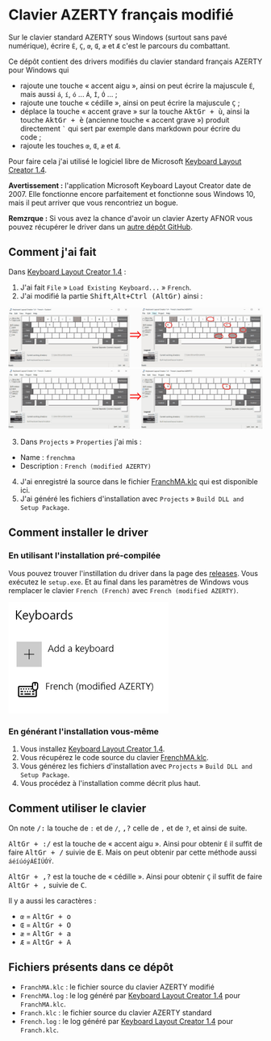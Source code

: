 # Clavier AZERTY français modifié

Sur le clavier standard AZERTY sous Windows (surtout sans pavé numérique), écrire `É`, `Ç`, `œ`, `Œ`, `æ` et `Æ` c'est le parcours du combattant.

Ce dépôt contient des drivers modifiés du clavier standard français AZERTY pour Windows qui
- rajoute une touche « accent aigu », ainsi on peut écrire la majuscule `É`, mais aussi `á`, `í`, `ó` ... `Á`, `Í`, `Ó` ... ;
- rajoute une touche « cédille », ainsi on peut écrire la majuscule `Ç` ;
- déplace la touche « accent grave » sur la touche <kbd>AktGr + ù</kbd>, ainsi la touche <kbd>AktGr + è</kbd> (ancienne touche « accent grave ») produit directement <code>`</code> qui sert par exemple dans markdown pour écrire du code ;
- rajoute les touches `œ`, `Œ`, `æ` et `Æ`.


Pour faire cela j'ai utilisé le logiciel libre de Microsoft [Keyboard Layout Creator 1.4](https://www.microsoft.com/en-us/download/details.aspx?id=22339).

**Avertissement :** l'application Microsoft Keyboard Layout Creator date de 2007. Elle fonctionne encore parfaitement et fonctionne sous Windows 10, mais il peut arriver que vous rencontriez un bogue.

**Remzrque :** Si vous avez la chance d'avoir un clavier Azerty AFNOR vous pouvez récupérer le driver dans un [autre dépôt GitHub](https://github.com/springcomp/optimized-azerty-win).

## Comment j'ai fait

Dans [Keyboard Layout Creator 1.4](https://www.microsoft.com/en-us/download/details.aspx?id=22339) :

1. J'ai fait `File` » `Load Existing Keyboard...` » `French`.
2. J'ai modifié la partie <kbd>Shift</kbd>,<kbd>Alt+Ctrl (AltGr)</kbd> ainsi :

![Capture écran Keyboard Layout Creator 1.4](altgr_original_to_new.png)
![Capture écran Keyboard Layout Creator 1.4](altgr+shift_original_to_new.png)

3. Dans `Projects` » `Properties` j'ai mis :

- Name : `frenchma`
- Description : `French (modified AZERTY)`

4. J'ai enregistré la source dans le fichier [FranchMA.klc](FranchMA.klc) qui est disponible ici.
5. J'ai généré les fichiers d'installation avec `Projects` » `Build DLL and Setup Package`.


## Comment installer le driver

### En utilisant l'installation pré-compilée

Vous pouvez trouver l'instillation du driver dans la page des [releases](https://github.com/kpym/frenchma/releases/latest). Vous exécutez le `setup.exe`. Et au final dans les paramètres de Windows vous remplacer le clavier `French (French)` avec `French (modified AZERTY)`.

![Les paramètres Windows du clavier](windows_setup.png)

### En générant l'installation vous-même

1. Vous installez [Keyboard Layout Creator 1.4](https://www.microsoft.com/en-us/download/details.aspx?id=22339).
2. Vous récupérez le code source du clavier [FrenchMA.klc](FranchMA.klc).
3. Vous générez les fichiers d'installation avec `Projects` » `Build DLL and Setup Package`.
4. Vous procédez à l'installation comme décrit plus haut.

## Comment utiliser le clavier

On note <kbd>/:</kbd> la touche de `:` et de `/`, <kbd>,?</kbd> celle de `,` et de `?`, et ainsi de suite.

<kbd>AltGr + :/</kbd> est la touche de « accent aigu ». Ainsi pour obtenir `É` il suffit de faire <kbd>AltGr + /</kbd> suivie de <kbd>E</kbd>. Mais on peut obtenir par cette méthode aussi `áéíúóýÁÉÍÚÓÝ`.

<kbd>AltGr + ,?</kbd> est la touche de « cédille ». Ainsi pour obtenir `Ç` il suffit de faire <kbd>AltGr + ,</kbd> suivie de <kbd>C</kbd>.

Il y a aussi les caractères :

- `œ` = <kbd>AltGr + o</kbd>
- `Œ` = <kbd>AltGr + O</kbd>
- `æ` = <kbd>AltGr + a</kbd>
- `Æ` = <kbd>AltGr + A</kbd>

## Fichiers présents dans ce dépôt

- `FranchMA.klc` : le fichier source du clavier AZERTY modifié
- `FrenchMA.log` : le log généré par [Keyboard Layout Creator 1.4](https://www.microsoft.com/en-us/download/details.aspx?id=22339) pour `FranchMA.klc`.
- `Franch.klc` : le fichier source du clavier AZERTY standard
- `French.log` : le log généré par [Keyboard Layout Creator 1.4](https://www.microsoft.com/en-us/download/details.aspx?id=22339) pour `Franch.klc`.
